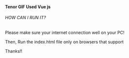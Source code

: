 
#### Tenor GIF Used Vue js





###### HOW CAN I RUN IT? #########

Please make sure your internet connection well on your PC!

Then, Run the index.html file only on browsers that support

Thanks!!